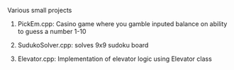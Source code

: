 Various small projects

1. PickEm.cpp:
    Casino game where you gamble inputed balance on ability to guess a number 1-10
    
2. SudukoSolver.cpp:
    solves 9x9 sudoku board
    
3. Elevator.cpp:
    Implementation of elevator logic using Elevator class
